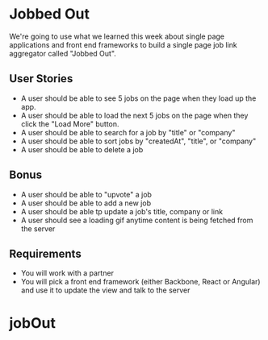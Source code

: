 # Jobbed Out


We're going to use what we learned this week about single page applications and front end frameworks to build a single page job link aggregator called "Jobbed Out".

## User Stories
- A user should be able to see 5 jobs on the page when they load up the app.
- A user should be able to load the next 5 jobs on the page when they click the "Load More" button.
- A user should be able to search for a job by "title" or "company"
- A user should be able to sort jobs by "createdAt", "title", or "company"
- A user should be able to delete a job

## Bonus
- A user should be able to "upvote" a job
- A user should be able to add a new job
- A user should be able tp update a job's title, company or link
- A user should see a loading gif anytime content is being fetched from the server

## Requirements
- You will work with a partner
- You will pick a front end framework (either Backbone, React or Angular) and use it to update the view and talk to the server
# jobOut
